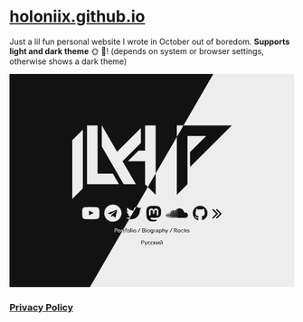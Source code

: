 # [holoniix.github.io](https://holoniix.github.io)

Just a lil fun personal website I wrote in October out of boredom. **Supports light and dark theme** :sun_with_face: :crescent_moon:! (depends on system or browser settings, otherwise shows a dark theme)

![Preview](assets/ss1.png)

### [Privacy Policy](privacy.md)